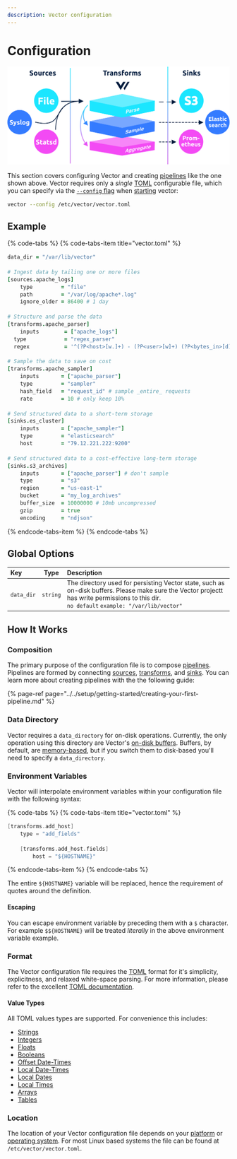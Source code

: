 ```yaml
---
description: Vector configuration
---
```


<!---
!!!WARNING!!!!

This file is autogenerated! Please do not manually edit this file.
Instead, please modify the contents of `dist/config/schema.toml`.
-->


# Configuration

![](../../assets/configure.svg)

This section covers configuring Vector and creating [pipelines](../../about/concepts.md#pipelines) like the one shown above. Vector requires only a _single_ [TOML](https://github.com/toml-lang/toml) configurable file, which you can specify via the [`--config` flag](../administration/starting.md#options) when [starting](../administration/starting.md) vector:

```bash
vector --config /etc/vector/vector.toml
```

## Example

{% code-tabs %}
{% code-tabs-item title="vector.toml" %}
```coffeescript
data_dir = "/var/lib/vector"

# Ingest data by tailing one or more files
[sources.apache_logs]
    type         = "file"
    path         = "/var/log/apache*.log"
    ignore_older = 86400 # 1 day

# Structure and parse the data
[transforms.apache_parser]
    inputs        = ["apache_logs"]
  type            = "regex_parser"
  regex           = '^(?P<host>[w.]+) - (?P<user>[w]+) (?P<bytes_in>[d]+) [(?P<timestamp>.*)] "(?P<method>[w]+) (?P<path>.*)" (?P<status>[d]+) (?P<bytes_out>[d]+)$'

# Sample the data to save on cost
[transforms.apache_sampler]
    inputs       = ["apache_parser"]
    type         = "sampler"
    hash_field   = "request_id" # sample _entire_ requests
    rate         = 10 # only keep 10%

# Send structured data to a short-term storage
[sinks.es_cluster]
    inputs       = ["apache_sampler"]
    type         = "elasticsearch"
    host         = "79.12.221.222:9200"

# Send structured data to a cost-effective long-term storage
[sinks.s3_archives]
    inputs       = ["apache_parser"] # don't sample
    type         = "s3"
    region       = "us-east-1"
    bucket       = "my_log_archives"
    buffer_size  = 10000000 # 10mb uncompressed
    gzip         = true
    encoding     = "ndjson"
```
{% endcode-tabs-item %}
{% endcode-tabs %}

## Global Options

| Key  | Type  | Description |
| :--- | :---: | :---------- |
| `data_dir` | `string` | The directory used for persisting Vector state, such as on-disk buffers. Please make sure the Vector projectt has write permissions to this dir.<br />`no default` `example: "/var/lib/vector"` |

## How It Works

### Composition

The primary purpose of the configuration file is to compose [pipelines](../../about/concepts.md#pipelines). Pipelines are formed by connecting [sources](sources/), [transforms](transforms/), and [sinks](sinks/). You can learn more about creating pipelines with the the following guide:

{% page-ref page="../../setup/getting-started/creating-your-first-pipeline.md" %}

### Data Directory

Vector requires a `data_directory` for on-disk operations. Currently, the only operation using this directory are Vector's [on-disk buffers](sinks/buffer.md#on-disk). Buffers, by default, are [memory-based](sinks/buffer.md#in-memory), but if you switch them to disk-based you'll need to specify a `data_directory`.

### Environment Variables

Vector will interpolate environment variables within your configuration file with the following syntax:

{% code-tabs %}
{% code-tabs-item title="vector.toml" %}
```c
[transforms.add_host]
    type = "add_fields"
    
    [transforms.add_host.fields]
        host = "${HOSTNAME}"
```
{% endcode-tabs-item %}
{% endcode-tabs %}

The entire `${HOSTNAME}` variable will be replaced, hence the requirement of quotes around the definition.

#### Escaping

You can escape environment variable by preceding them with a `$` character. For example `$${HOSTNAME}` will be treated _literally_ in the above environment variable example.

### Format

The Vector configuration file requires the [TOML](https://github.com/toml-lang/toml#table-of-contents) format for it's simplicity, explicitness, and relaxed white-space parsing. For more information, please refer to the excellent [TOML documentation](https://github.com/toml-lang/toml#table-of-contents).

#### Value Types

All TOML values types are supported. For convenience this includes:

* [Strings](https://github.com/toml-lang/toml#string)
* [Integers](https://github.com/toml-lang/toml#integer)
* [Floats](https://github.com/toml-lang/toml#float)
* [Booleans](https://github.com/toml-lang/toml#boolean)
* [Offset Date-Times](https://github.com/toml-lang/toml#offset-date-time)
* [Local Date-Times](https://github.com/toml-lang/toml#local-date-time)
* [Local Dates](https://github.com/toml-lang/toml#local-date)
* [Local Times](https://github.com/toml-lang/toml#local-time)
* [Arrays](https://github.com/toml-lang/toml#array)
* [Tables](https://github.com/toml-lang/toml#table)

### Location

The location of your Vector configuration file depends on your [platform](../../setup/installation/platforms/) or [operating system](../../setup/installation/operating-systems/). For most Linux based systems the file can be found at `/etc/vector/vector.toml`.




